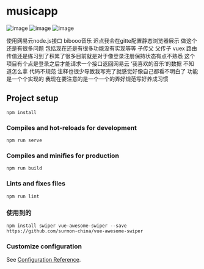 # musicapp
![image](https://user-images.githubusercontent.com/42339998/146631689-887c9ec5-9e83-4856-a7b8-3a0e17db9ea5.png)
![image](https://user-images.githubusercontent.com/42339998/146631697-14fe4e11-eb2c-4ac7-bd99-a04c17a1245c.png)
![image](https://user-images.githubusercontent.com/42339998/146631718-47b4ff18-ced9-4127-9660-495d17a63be8.png)

使用网易云node.js接口 bibooo音乐 迟点我会在gitte配置静态浏览器展示
做这个还是有很多问题 包括现在还是有很多功能没有实现等等
子传父 父传子 vuex 路由传值还是练习到了积累了很多目前就是对于像登录注册保持状态有点不熟悉 这个项目有个点是登录之后才能请求一个接口返回网易云 ‘我喜欢的音乐’的数据 不知道怎么拿
代码不规范  注释也很少导致我写完了就感觉好像自己都看不明白了 功能是一个个实现的 我现在要注意的是一个一个的弄好规范写好养成习惯
## Project setup
```
npm install
```

### Compiles and hot-reloads for development
```
npm run serve
```

### Compiles and minifies for production
```
npm run build
```

### Lints and fixes files
```
npm run lint
```
### 使用到的 
```
npm install swiper vue-awesome-swiper --save
https://github.com/surmon-china/vue-awesome-swiper
```
### Customize configuration
See [Configuration Reference](https://cli.vuejs.org/config/).
